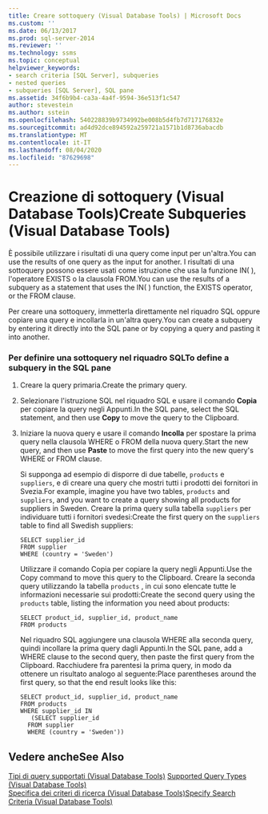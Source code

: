 ```yaml
---
title: Creare sottoquery (Visual Database Tools) | Microsoft Docs
ms.custom: ''
ms.date: 06/13/2017
ms.prod: sql-server-2014
ms.reviewer: ''
ms.technology: ssms
ms.topic: conceptual
helpviewer_keywords:
- search criteria [SQL Server], subqueries
- nested queries
- subqueries [SQL Server], SQL pane
ms.assetid: 34f6b9b4-ca3a-4a4f-9594-36e513f1c547
author: stevestein
ms.author: sstein
ms.openlocfilehash: 540228839b9734992be008b5d4fb7d717176832e
ms.sourcegitcommit: ad4d92dce894592a259721a1571b1d8736abacdb
ms.translationtype: MT
ms.contentlocale: it-IT
ms.lasthandoff: 08/04/2020
ms.locfileid: "87629698"
---
```

# <a name="create-subqueries-visual-database-tools"></a><span data-ttu-id="1008e-102">Creazione di sottoquery (Visual Database Tools)</span><span class="sxs-lookup"><span data-stu-id="1008e-102">Create Subqueries (Visual Database Tools)</span></span>
  <span data-ttu-id="1008e-103">È possibile utilizzare i risultati di una query come input per un'altra.</span><span class="sxs-lookup"><span data-stu-id="1008e-103">You can use the results of one query as the input for another.</span></span> <span data-ttu-id="1008e-104">I risultati di una sottoquery possono essere usati come istruzione che usa la funzione IN( ), l'operatore EXISTS o la clausola FROM.</span><span class="sxs-lookup"><span data-stu-id="1008e-104">You can use the results of a subquery as a statement that uses the IN( ) function, the EXISTS operator, or the FROM clause.</span></span>  
  
 <span data-ttu-id="1008e-105">Per creare una sottoquery, immetterla direttamente nel riquadro SQL oppure copiare una query e incollarla in un'altra query.</span><span class="sxs-lookup"><span data-stu-id="1008e-105">You can create a subquery by entering it directly into the SQL pane or by copying a query and pasting it into another.</span></span>  
  
### <a name="to-define-a-subquery-in-the-sql-pane"></a><span data-ttu-id="1008e-106">Per definire una sottoquery nel riquadro SQL</span><span class="sxs-lookup"><span data-stu-id="1008e-106">To define a subquery in the SQL pane</span></span>  
  
1.  <span data-ttu-id="1008e-107">Creare la query primaria.</span><span class="sxs-lookup"><span data-stu-id="1008e-107">Create the primary query.</span></span>  
  
2.  <span data-ttu-id="1008e-108">Selezionare l'istruzione SQL nel riquadro SQL e usare il comando **Copia** per copiare la query negli Appunti.</span><span class="sxs-lookup"><span data-stu-id="1008e-108">In the SQL pane, select the SQL statement, and then use **Copy** to move the query to the Clipboard.</span></span>  
  
3.  <span data-ttu-id="1008e-109">Iniziare la nuova query e usare il comando **Incolla** per spostare la prima query nella clausola WHERE o FROM della nuova query.</span><span class="sxs-lookup"><span data-stu-id="1008e-109">Start the new query, and then use **Paste** to move the first query into the new query's WHERE or FROM clause.</span></span>  
  
     <span data-ttu-id="1008e-110">Si supponga ad esempio di disporre di due tabelle, `products` e `suppliers`, e di creare una query che mostri tutti i prodotti dei fornitori in Svezia.</span><span class="sxs-lookup"><span data-stu-id="1008e-110">For example, imagine you have two tables, `products` and `suppliers`, and you want to create a query showing all products for suppliers in Sweden.</span></span> <span data-ttu-id="1008e-111">Creare la prima query sulla tabella `suppliers` per individuare tutti i fornitori svedesi:</span><span class="sxs-lookup"><span data-stu-id="1008e-111">Create the first query on the `suppliers` table to find all Swedish suppliers:</span></span>  
  
    ```  
    SELECT supplier_id  
    FROM supplier  
    WHERE (country = 'Sweden')  
    ```  
  
     <span data-ttu-id="1008e-112">Utilizzare il comando Copia per copiare la query negli Appunti.</span><span class="sxs-lookup"><span data-stu-id="1008e-112">Use the Copy command to move this query to the Clipboard.</span></span> <span data-ttu-id="1008e-113">Creare la seconda query utilizzando la tabella `products` , in cui sono elencate tutte le informazioni necessarie sui prodotti:</span><span class="sxs-lookup"><span data-stu-id="1008e-113">Create the second query using the `products` table, listing the information you need about products:</span></span>  
  
    ```  
    SELECT product_id, supplier_id, product_name  
    FROM products  
    ```  
  
     <span data-ttu-id="1008e-114">Nel riquadro SQL aggiungere una clausola WHERE alla seconda query, quindi incollare la prima query dagli Appunti.</span><span class="sxs-lookup"><span data-stu-id="1008e-114">In the SQL pane, add a WHERE clause to the second query, then paste the first query from the Clipboard.</span></span> <span data-ttu-id="1008e-115">Racchiudere fra parentesi la prima query, in modo da ottenere un risultato analogo al seguente:</span><span class="sxs-lookup"><span data-stu-id="1008e-115">Place parentheses around the first query, so that the end result looks like this:</span></span>  
  
    ```  
    SELECT product_id, supplier_id, product_name  
    FROM products  
    WHERE supplier_id IN  
       (SELECT supplier_id  
      FROM supplier  
      WHERE (country = 'Sweden'))  
    ```  
  
## <a name="see-also"></a><span data-ttu-id="1008e-116">Vedere anche</span><span class="sxs-lookup"><span data-stu-id="1008e-116">See Also</span></span>  
 <span data-ttu-id="1008e-117">[Tipi di query supportati &#40;Visual Database Tools&#41;](visual-database-tools.md) </span><span class="sxs-lookup"><span data-stu-id="1008e-117">[Supported Query Types &#40;Visual Database Tools&#41;](visual-database-tools.md) </span></span>  
 [<span data-ttu-id="1008e-118">Specifica dei criteri di ricerca &#40;Visual Database Tools&#41;</span><span class="sxs-lookup"><span data-stu-id="1008e-118">Specify Search Criteria &#40;Visual Database Tools&#41;</span></span>](specify-search-criteria-visual-database-tools.md)  
  
  
